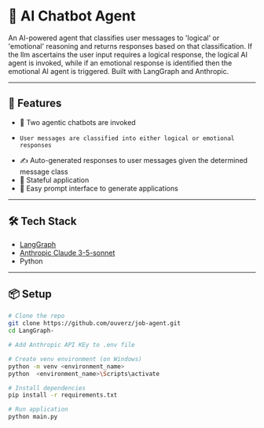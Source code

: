 # 🤖 AI Chatbot Agent

An AI-powered agent that classifies user messages to 'logical' or 'emotional'
reasoning and returns responses based on that classification. 
If the llm ascertains the user input requires a logical response, the logical AI agent is invoked, while
if an emotional response is identified then the emotional AI agent is triggered.
Built with LangGraph and Anthropic.

---

## 🚀 Features

- 📄 Two agentic chatbots are invoked
-     User messages are classified into either logical or emotional responses
- ✍️ Auto-generated responses to user messages given the determined message class 
- 🧠 Stateful application
- 💬 Easy prompt interface to generate applications

---

## 🛠 Tech Stack

- [LangGraph](https://www.langgraph.com/)
- [Anthropic Claude 3-5-sonnet](https://www.anthropic.com/claude)
- Python

---

## 📦 Setup

```bash
# Clone the repo
git clone https://github.com/ouverz/job-agent.git
cd LangGraph-

# Add Anthropic API KEy to .env file

# Create venv environment (on Windows)
python -m venv <environment_name>
python  <environment_name>\Scripts\activate

# Install dependencies
pip install -r requirements.txt

# Run application
python main.py
